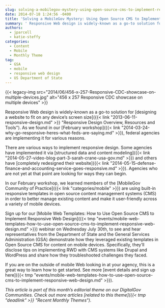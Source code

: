 ```yaml
---
slug: solving-a-mobilegov-mystery-using-open-source-cms-to-implement-responsive-web-design
date: 2014-07-18 1:24:56 -0400
title: 'Solving a MobileGov Mystery: Using Open Source CMS to Implement Responsive Web Design'
summary: ' Responsive Web design is widely-known as a go-to solution for designing a website to fit on any device’s screen size. As we found in our February workshop, federal agencies are implementing it for various reasons. There are various ways to implement responsive'
authors:
  - jparcell
  - katie-steffy
categories:
  - Content
  - Mobile
  - Monthly Theme
tag:
  - GSA
  - mobile
  - responsive web design
  - US Department of State
---
```


{{< legacy-img src="2014/06/456-x-257-Responsive-CDC-showcase-on-multiple-devices.jpg" alt="456 x 257 Responsive CDC showcase on multiple devices" >}}

Responsive Web design is widely-known as a go-to solution for [designing a website to fit on any device’s screen size]({{< link "2013-06-11-responsive-design.md" >}} "Responsive Design Overview, Resources and Tools"). As we found in our [February workshop]({{< link "2014-03-24-why-go-responsive-heres-what-feds-are-saying.md" >}}), federal agencies are implementing it for various reasons.

There are various ways to implement responsive design. Some agencies have implemented it via [structured data and content modeling]({{< link "2014-05-27-video-blog-part-3-sarah-crane-usa-gov.md" >}}) and others have [completely redesigned their website]({{< link "2014-05-15-defense-finance-and-accounting-service-goes-responsive.md" >}}). Agencies who are not yet at that point are looking for ways they can begin.

In our February workshop, we learned members of the [MobileGov Community of Practice]({{< link "categories/mobile" >}}) are using built-in responsive templates in open source content management systems (CMS) in order to better manage existing content and make it user-friendly across a variety of mobile devices.

Sign up for our [Mobile Web Templates: How to Use Open Source CMS to Implement Responsive Web Design]({{< tmp "events/mobile-web-templates-how-to-use-open-source-cms-to-implement-responsive-web-design.md" >}}) webinar on Wednesday July 30th, to see and hear representatives from the Department of State and the General Services Administration (GSA) demonstrate how they leveraged existing templates in Open Source CMS for content on mobile devices. Specifically, they’ll disclose tips on implementing RWD with CMS systems like Drupal and WordPress and share how they troubleshooted challenges they faced.

If you are on the outside of mobile Web looking in at your agency, this is a great way to learn how to get started. See more [event details and sign up here]({{< tmp "events/mobile-web-templates-how-to-use-open-source-cms-to-implement-responsive-web-design.md" >}}).

_This article is part of this month&#8217;s editorial theme on our DigitalGov Communities. Check out more articles [related to this theme]({{< tmp "deadlink" >}} "Recent Monthly Themes")._